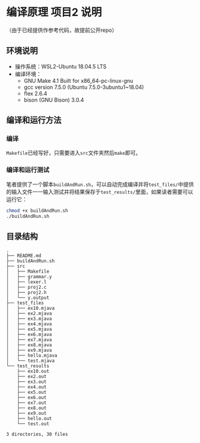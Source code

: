 # 编译原理 项目2 说明

（由于已经提供作参考代码，故提前公开repo）

## 环境说明

- 操作系统：WSL2-Ubuntu 18.04.5 LTS
- 编译环境：
  - GNU Make 4.1 Built for x86_64-pc-linux-gnu
  - gcc version 7.5.0 (Ubuntu 7.5.0-3ubuntu1~18.04)
  - flex 2.6.4
  - bison (GNU Bison) 3.0.4

## 编译和运行方法

### 编译

`Makefile`已经写好，只需要进入`src`文件夹然后`make`即可。

### 编译和运行测试

笔者提供了一个脚本`buildAndRun.sh`，可以自动完成编译并将`test_files/`中提供的输入文件一一输入测试并将结果保存于`test_results/`里面，如果读者需要可以运行它：

```bash
chmod +x buildAndRun.sh
./buildAndRun.sh
```

## 目录结构

```
.
├── README.md
├── buildAndRun.sh
├── src
│   ├── Makefile
│   ├── grammar.y
│   ├── lexer.l
│   ├── proj2.c
│   ├── proj2.h
│   └── y.output
├── test_files
│   ├── ex10.mjava
│   ├── ex2.mjava
│   ├── ex3.mjava
│   ├── ex4.mjava
│   ├── ex5.mjava
│   ├── ex6.mjava
│   ├── ex7.mjava
│   ├── ex8.mjava
│   ├── ex9.mjava
│   ├── hello.mjava
│   └── test.mjava
└── test_results
    ├── ex10.out
    ├── ex2.out
    ├── ex3.out
    ├── ex4.out
    ├── ex5.out
    ├── ex6.out
    ├── ex7.out
    ├── ex8.out
    ├── ex9.out
    ├── hello.out
    └── test.out

3 directories, 30 files
```

